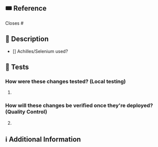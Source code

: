 <!-- 
So,... you're finally pull requesting....

Please make sure the PR is limited to one type (docs, feature, bugfix, etc.) and keep it as small as possible.
You can open multiple prs instead of opening a huge one.
-->

## :tickets: Reference
<!-- If this PR closes a github issue, please mention the issue number below.
If not, please link the respective JIRA/Trello ticket associated.
-->
Closes #<!-- Issue # here -->

## 📑 Description
- [] Achilles/Selenium used?
<!-- Add a thorough description of the PR -->


## :microscope: Tests
<!-- Answer the following 2 questions: -->
### How were these changes tested? (Local testing)
1.
### How will these changes be verified once they're deployed? (Quality Control)
2.

## ℹ Additional Information
<!-- Any additional information like screenshots (if applicable, like UI changes), breaking changes, dependencies added, comparisons between new and old behavior, etc. -->
